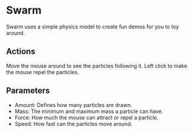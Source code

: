 # Swarm
Swarm uses a simple physics model to create fun demos for you to toy around.

## Actions
Move the mouse around to see the particles following it.
Left click to make the mouse repel the particles.

## Parameters
- Amount: Defines how many particles are drawn.
- Mass: The minimum and maximum mass a particle can have.
- Force: How much the mouse can attract or repel a particle.
- Speed: How fast can the particles move around.